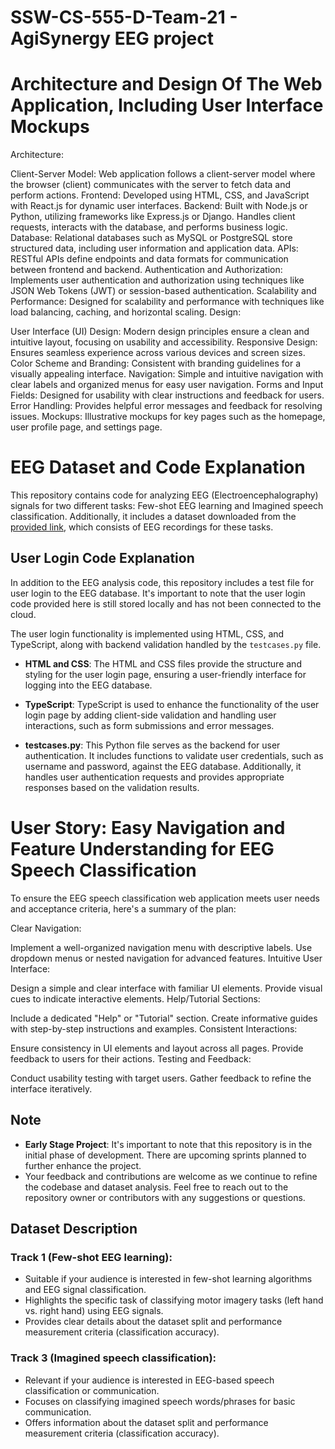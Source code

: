 # SSW-CS-555-D-Team-21 - AgiSynergy EEG project

# Architecture and Design Of The Web Application, Including User Interface Mockups

Architecture:

Client-Server Model: Web application follows a client-server model where the browser (client) communicates with the server to fetch data and perform actions.
Frontend: Developed using HTML, CSS, and JavaScript with React.js for dynamic user interfaces.
Backend: Built with Node.js or Python, utilizing frameworks like Express.js or Django. Handles client requests, interacts with the database, and performs business logic.
Database: Relational databases such as MySQL or PostgreSQL store structured data, including user information and application data.
APIs: RESTful APIs define endpoints and data formats for communication between frontend and backend.
Authentication and Authorization: Implements user authentication and authorization using techniques like JSON Web Tokens (JWT) or session-based authentication.
Scalability and Performance: Designed for scalability and performance with techniques like load balancing, caching, and horizontal scaling.
Design:

User Interface (UI) Design: Modern design principles ensure a clean and intuitive layout, focusing on usability and accessibility.
Responsive Design: Ensures seamless experience across various devices and screen sizes.
Color Scheme and Branding: Consistent with branding guidelines for a visually appealing interface.
Navigation: Simple and intuitive navigation with clear labels and organized menus for easy user navigation.
Forms and Input Fields: Designed for usability with clear instructions and feedback for users.
Error Handling: Provides helpful error messages and feedback for resolving issues.
Mockups: Illustrative mockups for key pages such as the homepage, user profile page, and settings page.

# EEG Dataset and Code Explanation

This repository contains code for analyzing EEG (Electroencephalography) signals for two different tasks: Few-shot EEG learning and Imagined speech classification. Additionally, it includes a dataset downloaded from the [provided link](https://osf.io/pq7vb/), which consists of EEG recordings for these tasks.

## User Login Code Explanation

In addition to the EEG analysis code, this repository includes a test file for user login to the EEG database. It's important to note that the user login code provided here is still stored locally and has not been connected to the cloud.

The user login functionality is implemented using HTML, CSS, and TypeScript, along with backend validation handled by the `testcases.py` file.

- **HTML and CSS**: The HTML and CSS files provide the structure and styling for the user login page, ensuring a user-friendly interface for logging into the EEG database.

- **TypeScript**: TypeScript is used to enhance the functionality of the user login page by adding client-side validation and handling user interactions, such as form submissions and error messages.

- **testcases.py**: This Python file serves as the backend for user authentication. It includes functions to validate user credentials, such as username and password, against the EEG database. Additionally, it handles user authentication requests and provides appropriate responses based on the validation results.

# User Story: Easy Navigation and Feature Understanding for EEG Speech Classification
To ensure the EEG speech classification web application meets user needs and acceptance criteria, here's a summary of the plan:

Clear Navigation:

Implement a well-organized navigation menu with descriptive labels.
Use dropdown menus or nested navigation for advanced features.
Intuitive User Interface:

Design a simple and clear interface with familiar UI elements.
Provide visual cues to indicate interactive elements.
Help/Tutorial Sections:

Include a dedicated "Help" or "Tutorial" section.
Create informative guides with step-by-step instructions and examples.
Consistent Interactions:

Ensure consistency in UI elements and layout across all pages.
Provide feedback to users for their actions.
Testing and Feedback:

Conduct usability testing with target users.
Gather feedback to refine the interface iteratively.

## Note

- **Early Stage Project**: It's important to note that this repository is in the initial phase of development. There are upcoming sprints planned to further enhance the project.
- Your feedback and contributions are welcome as we continue to refine the codebase and dataset analysis. Feel free to reach out to the repository owner or contributors with any suggestions or questions.

## Dataset Description

### Track 1 (Few-shot EEG learning):

- Suitable if your audience is interested in few-shot learning algorithms and EEG signal classification.
- Highlights the specific task of classifying motor imagery tasks (left hand vs. right hand) using EEG signals.
- Provides clear details about the dataset split and performance measurement criteria (classification accuracy).

### Track 3 (Imagined speech classification):

- Relevant if your audience is interested in EEG-based speech classification or communication.
- Focuses on classifying imagined speech words/phrases for basic communication.
- Offers information about the dataset split and performance measurement criteria (classification accuracy).
